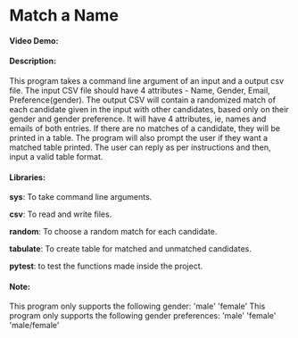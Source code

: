 # Match a Name
#### Video Demo: 
#### Description:
This program takes a command line argument of an input and a output csv file. 
The input CSV file should have 4 attributes - Name, Gender, Email, Preference(gender). 
The output CSV will contain a randomized match of each candidate given in the input with other candidates, based only on their gender and gender preference. It will have 4 attributes, ie, names and emails of both entries.
If there are no matches of a candidate, they will be printed in a table.
The program will also prompt the user if they want a matched table printed. The user can reply as per instructions and then, input a valid table format.
#### Libraries:
**sys**: To take command line arguments.

**csv**: To read and write files.

**random**: To choose a random match for each candidate.

**tabulate**: To create table for matched and unmatched candidates.

**pytest**: to test the functions made inside the project.
#### Note:
This program only supports the following gender:
'male'
'female'
This program only supports the following gender preferences:
'male'
'female'
'male/female'

